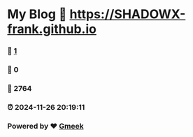 # My Blog :link: https://SHADOWX-frank.github.io 
### :page_facing_up: [1](https://SHADOWX-frank.github.io/tag.html) 
### :speech_balloon: 0 
### :hibiscus: 2764 
### :alarm_clock: 2024-11-26 20:19:11 
### Powered by :heart: [Gmeek](https://github.com/Meekdai/Gmeek)
